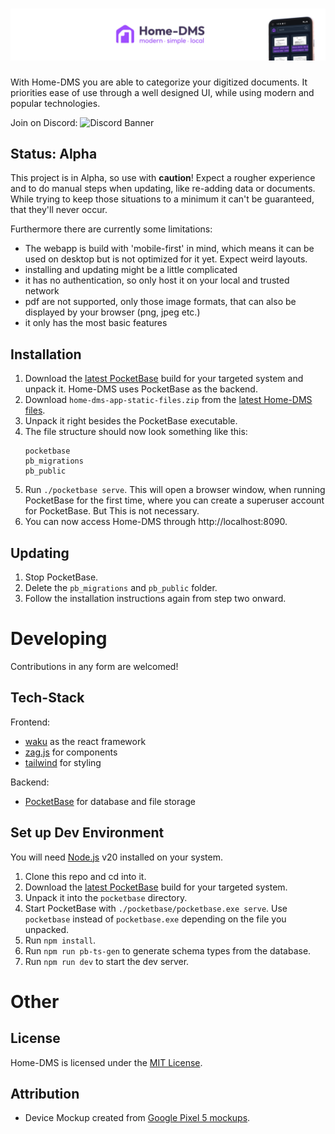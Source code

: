 # ![Logo Lockup of Home-DMS](/docs/images/banner.webp)
With Home-DMS you are able to categorize your digitized documents. It priorities ease of use through a well designed UI, while using modern and popular technologies.

Join on Discord: ![Discord Banner](https://discord.com/api/guilds/1328764142030553151/widget.png?style=shield)

## Status: Alpha
This project is in Alpha, so use with **caution**! Expect a rougher experience and to do manual steps when updating, like re-adding data or documents. While trying to keep those situations to a minimum it can't be guaranteed, that they'll never occur.

Furthermore there are currently some limitations:
- The webapp is build with 'mobile-first' in mind, which means it can be used on desktop but is not optimized for it yet. Expect weird layouts.
- installing and updating might be a little complicated
- it has no authentication, so only host it on your local and trusted network
- pdf are not supported, only those image formats, that can also be displayed by your browser (png, jpeg etc.)
- it only has the most basic features

## Installation
1. Download the [latest PocketBase](https://pocketbase.io/docs/) build for your targeted system and unpack it. Home-DMS uses PocketBase as the backend.
2. Download `home-dms-app-static-files.zip` from the [latest Home-DMS files](https://github.com/RndUsername/Home-DMS/releases/latest).
3. Unpack it right besides the PocketBase executable.
4. The file structure should now look something like this:
    ```
    pocketbase
    pb_migrations
    pb_public
    ```
5. Run `./pocketbase serve`. This will open a browser window, when running PocketBase for the first time, where you can create a superuser account for PocketBase. But This is not necessary.
6. You can now access Home-DMS through http://localhost:8090.

## Updating
1. Stop PocketBase.
2. Delete the `pb_migrations` and `pb_public` folder.
3. Follow the installation instructions again from step two onward.

# Developing
Contributions in any form are welcomed!

## Tech-Stack
Frontend:
- [waku](https://waku.gg) as the react framework
- [zag.js](https://zagjs.com/) for components
- [tailwind](https://tailwindcss.com/) for styling

Backend:
- [PocketBase](https://pocketbase.io/) for database and file storage

## Set up Dev Environment
You will need [Node.js](https://nodejs.org/en/download) v20 installed on your system.
1. Clone this repo and cd into it.
2. Download the [latest PocketBase](https://pocketbase.io/docs/) build for your targeted system.
3. Unpack it into the `pocketbase` directory.
4. Start PocketBase with `./pocketbase/pocketbase.exe serve`. Use `pocketbase` instead of `pocketbase.exe` depending on the file you unpacked.
5. Run `npm install`.
6. Run `npm run pb-ts-gen` to generate schema types from the database.
6. Run `npm run dev` to start the dev server.

# Other
## License
Home-DMS is licensed under the [MIT License](LICENSE.md).

## Attribution
- Device Mockup created from [Google Pixel 5 mockups](https://deviceframes.com/templates/google-pixel-5).
